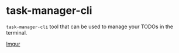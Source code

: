 # task-manager-cli

`task-manager-cli` tool that can be used to manage your TODOs in the terminal.


[Imgur](https://i.imgur.com/GaUM5E8.gif?1)
